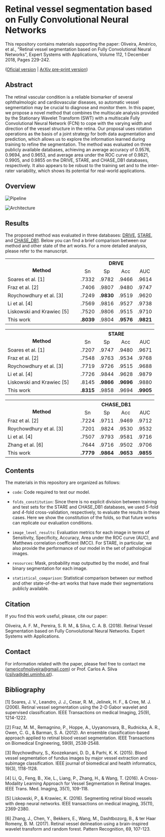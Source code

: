 # Retinal vessel segmentation based on Fully Convolutional Neural Networks

This repository contains materials supporting the paper: Oliveira, Américo, et al., "Retinal vessel segmentation based on Fully Convolutional Neural Networks", Expert Systems with Applications, Volume 112, 1 December 2018, Pages 229-242. <br />

<p align="center"> 
  
([Oficial version](https://doi.org/10.1016/j.eswa.2018.06.034) | [ArXiv pre-print version](https://arxiv.org/abs/1812.07110))

</p>

## Abstract

The retinal vascular condition is a reliable biomarker of several ophthalmologic and cardiovascular diseases, so automatic vessel segmentation may be crucial to diagnose and monitor them. In this paper, we propose a novel method that combines the multiscale analysis provided by the Stationary Wavelet Transform (SWT) with a multiscale Fully Convolutional Neural Network (FCN) to cope with the varying width and direction of the vessel structure in the retina. Our proposal uses rotation operations as the basis of a joint strategy for both data augmentation and prediction, which allows us to explore the information learned during training to refine the segmentation. The method was evaluated on three publicly available databases, achieving an average accuracy of 0.9576, 0.9694, and 0.9653, and average area under the ROC curve of 0.9821, 0.9905, and 0.9855 on the DRIVE, STARE, and CHASE_DB1 databases, respectively. It also appears to be robust to the training set and to the inter-rater variability, which shows its potential for real-world applications.

## Overview

![Pipeline](https://github.com/americofmoliveira/VesselSegmentation_ESWA/blob/master/resources/architecture/1a.png)

![Architecture](https://github.com/americofmoliveira/VesselSegmentation_ESWA/blob/master/resources/architecture/1b.png)

## Results

The proposed method was evaluated in three databases: [DRIVE](https://www.isi.uu.nl/Research/Databases/DRIVE/), [STARE](http://cecas.clemson.edu/~ahoover/stare/), and [CHASE_DB1](https://blogs.kingston.ac.uk/retinal/chasedb1/). Below you can find a brief comparison between our method and other state of the art works. For a more detailed analysis, please refer to the manuscript.

<p align="center">

<table class="tg">
  <tr>
    <th class="tg-lm6i" col width="220" rowspan="2"><br>Method </th>
    <th class="tg-lm6i" colspan="4">DRIVE</th>
  </tr>
  <tr>
    <td class="tg-lm6i"><div align="center">Sn</td>
    <td class="tg-lm6i"><div align="center">Sp</td>
    <td class="tg-lm6i"><div align="center">Acc</td>
    <td class="tg-lm6i"><div align="center">AUC</td>
  </tr>
  <tr>
    <td class="tg-7x02"><div align="left">Soares et al. [1]</td>
    <td class="tg-akyt">.7332</td>
    <td class="tg-akyt">.9782</td>
    <td class="tg-akyt">.9466</td>
    <td class="tg-akyt">.9614</td>
  </tr>
  <tr>
    <td class="tg-7x02"><div align="left">Fraz et al. [2]</td>
    <td class="tg-akyt">.7406</td>
    <td class="tg-akyt">.9807</td>
    <td class="tg-akyt">.9480</td>
    <td class="tg-akyt">.9747</td>
  </tr>
  <tr>
    <td class="tg-7x02"><div align="left">Roychowdhury et al. [3]</td>
    <td class="tg-akyt">.7249</td>
    <td class="tg-qpkk"><b>.9830</b></td>
    <td class="tg-akyt">.9519</td>
    <td class="tg-akyt">.9620</td>
  </tr>
  <tr>
    <td class="tg-7x02"><div align="left">Li et al. [4]</td>
    <td class="tg-akyt">.7569</td>
    <td class="tg-akyt">.9816</td>
    <td class="tg-akyt">.9527</td>
    <td class="tg-akyt">.9738</td>
  </tr>
  <tr>
    <td class="tg-7x02"><div align="left">Liskowski and Krawiec [5]</td>
    <td class="tg-akyt">.7520</td>
    <td class="tg-akyt">.9806</td>
    <td class="tg-akyt">.9515</td>
    <td class="tg-akyt">.9710</td>
  </tr>
  <tr>
    <td class="tg-7x02"><div align="left">This work</td>
    <td class="tg-qpkk"><b>.8039</td>
    <td class="tg-akyt">.9804</td>
    <td class="tg-qpkk"><b>.9576</td>
    <td class="tg-qpkk"><b>.9821</td>
  </tr>
</table>


<table class="tg">
  <tr>
    <th class="tg-lm6i" col width="220" rowspan="2"><br>Method </th>
    <th class="tg-lm6i" colspan="4">STARE</th>
  </tr>
  <tr>
    <td class="tg-lm6i"><div align="center">Sn</td>
    <td class="tg-lm6i"><div align="center">Sp</td>
    <td class="tg-lm6i"><div align="center">Acc</td>
    <td class="tg-lm6i"><div align="center">AUC</td>
  </tr>
  <tr>
    <td class="tg-7x02"><div align="left">Soares et al. [1]</td>
    <td class="tg-akyt">.7207</td>
    <td class="tg-akyt">.9747</td>
    <td class="tg-akyt">.9480</td>
    <td class="tg-akyt">.9671</td>
  </tr>
  <tr>
    <td class="tg-7x02"><div align="left">Fraz et al. [2]</td>
    <td class="tg-akyt">.7548</td>
    <td class="tg-akyt">.9763</td>
    <td class="tg-akyt">.9534</td>
    <td class="tg-akyt">.9768</td>
  </tr>
  <tr>
    <td class="tg-7x02"><div align="left">Roychowdhury et al. [3]</td>
    <td class="tg-akyt">.7719</td>
    <td class="tg-qpkk">.9726</td>
    <td class="tg-akyt">.9515</td>
    <td class="tg-akyt">.9688</td>
  </tr>
  <tr>
    <td class="tg-7x02"><div align="left">Li et al. [4]</td>
    <td class="tg-akyt">.7726</td>
    <td class="tg-akyt">.9844</td>
    <td class="tg-akyt">.9628</td>
    <td class="tg-akyt">.9879</td>
  </tr>
  <tr>
    <td class="tg-7x02"><div align="left">Liskowski and Krawiec [5]</td>
    <td class="tg-akyt">.8145</td>
    <td class="tg-akyt"><b>.9866</td>
    <td class="tg-akyt"><b>.9696</td>
    <td class="tg-akyt">.9880</td>
  </tr>
  <tr>
    <td class="tg-7x02"><div align="left">This work</td>
    <td class="tg-qpkk"><b>.8315</td>
    <td class="tg-akyt">.9858</td>
    <td class="tg-qpkk">.9694</td>
    <td class="tg-qpkk"><b>.9905</td>
  </tr>
</table>


<table class="tg">
  <tr>
    <th class="tg-lm6i" col width="220" rowspan="2"><br>Method </th>
    <th class="tg-lm6i" colspan="4">CHASE_DB1</th>
  </tr>
  <tr>
    <td class="tg-lm6i"><div align="center">Sn</td>
    <td class="tg-lm6i"><div align="center">Sp</td>
    <td class="tg-lm6i"><div align="center">Acc</td>
    <td class="tg-lm6i"><div align="center">AUC</td>
  </tr>
  <tr>
    <td class="tg-7x02"><div align="left">Fraz et al. [2]</td>
    <td class="tg-akyt">.7224</td>
    <td class="tg-akyt">.9711</td>
    <td class="tg-akyt">.9469</td>
    <td class="tg-akyt">.9712</td>
  </tr>
  <tr>
    <td class="tg-7x02"><div align="left">Roychowdhury et al. [3]    </td>
    <td class="tg-akyt">.7201</td>
    <td class="tg-akyt">.9824</td>
    <td class="tg-akyt">.9530</td>
    <td class="tg-akyt">.9532</td>
  </tr>
  <tr>
    <td class="tg-7x02"><div align="left">Li et al. [4]</td>
    <td class="tg-akyt">.7507</td>
    <td class="tg-qpkk">.9793</td>
    <td class="tg-akyt">.9581</td>
    <td class="tg-akyt">.9716</td>
  </tr>
  <tr>
    <td class="tg-7x02"><div align="left">Zhang et al. [6]</td>
    <td class="tg-akyt">.7644</td>
    <td class="tg-akyt">.9716</td>
    <td class="tg-akyt">.9502</td>
    <td class="tg-akyt">.9706</td>
  </tr>
  <tr>
    <td class="tg-7x02"><div align="left">This work</td>
    <td class="tg-qpkk"><b>.7779</td>
    <td class="tg-akyt"><b>.9864</td>
    <td class="tg-qpkk"><b>.9653</td>
    <td class="tg-qpkk"><b>.9855</td>
  </tr>
</table>
</p>


## Contents

The materials in this repository are organized as follows:

- `code`: Code required to test our model.

- `folds_constitution`: Since there is no explicit division between training and test sets for the STARE and CHASE_DB1 databases, we used *5*-fold and *4*-fold cross-validation, respectively, to evaluate the results in these cases. Here we show the constitution of the folds, so that future works can replicate our evaluation conditions.

- `image_level_results`: Evaluation metrics for each image in terms of Sensitivity, Specificity, Accuracy, Area under the ROC curve (AUC), and Matthews correlation coefficient (MCC). For STARE, in particular, we also provide the performance of our model in the set of pathological images.

- `resources`: Mask, probability map outputted by the model, and final binary segmentation for each image. 

- `statistical_comparison`: Statistical comparison between our method and other state-of-the-art works that have made their segmentations publicly available.

## Citation

If you find this work useful, please, cite our paper:

Oliveira, A. F. M., Pereira, S. R. M., & Silva, C. A. B. (2018). Retinal Vessel Segmentation based on Fully Convolutional Neural Networks. Expert Systems with Applications.

## Contact

For information related with the paper, please feel free to contact me (americofmoliveira@gmail.com) or Prof. Carlos A. Silva (csilva@dei.uminho.pt).

## Bibliography

[1] Soares, J. V., Leandro, J. J., Cesar, R. M., Jelinek, H. F., & Cree, M. J. (2006). Retinal vessel segmentation using the 2-D Gabor wavelet and supervised classification. IEEE Transactions on medical Imaging, 25(9), 1214-1222.

[2] Fraz, M. M., Remagnino, P., Hoppe, A., Uyyanonvara, B., Rudnicka, A. R., Owen, C. G., & Barman, S. A. (2012). An ensemble classification-based approach applied to retinal blood vessel segmentation. IEEE Transactions on Biomedical Engineering, 59(9), 2538-2548.

[3] Roychowdhury, S., Koozekanani, D. D., & Parhi, K. K. (2015). Blood vessel segmentation of fundus images by major vessel extraction and subimage classification. IEEE journal of biomedical and health informatics, 19(3), 1118-1128.

[4] Li, Q., Feng, B., Xie, L., Liang, P., Zhang, H., & Wang, T. (2016). A Cross-Modality Learning Approach for Vessel Segmentation in Retinal Images. IEEE Trans. Med. Imaging, 35(1), 109-118.

[5] Liskowski, P., & Krawiec, K. (2016). Segmenting retinal blood vessels with deep neural networks. IEEE transactions on medical imaging, 35(11), 2369-2380.

[6] Zhang, J., Chen, Y., Bekkers, E., Wang, M., Dashtbozorg, B., & ter Haar Romeny, B. M. (2017). Retinal vessel delineation using a brain-inspired wavelet transform and random forest. Pattern Recognition, 69, 107-123.
